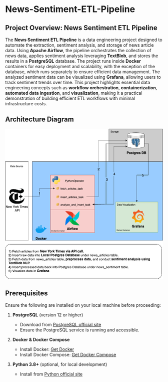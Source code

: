 # News-Sentiment-ETL-Pipeline

## Project Overview: News Sentiment ETL Pipeline

The **News Sentiment ETL Pipeline** is a data engineering project designed to automate the extraction, sentiment analysis, and storage of news article data. Using **Apache Airflow**, the pipeline orchestrates the collection of news data, applies sentiment analysis leveraging **TextBlob**, and stores the results in a **PostgreSQL** database. The project runs inside **Docker** containers for easy deployment and scalability, with the exception of the database, which runs separately to ensure efficient data management. The analyzed sentiment data can be visualized using **Grafana**, allowing users to track sentiment trends over time. This project highlights essential data engineering concepts such as **workflow orchestration**, **containerization**, **automated data ingestion**, and **visualization**, making it a practical demonstration of building efficient ETL workflows with minimal infrastructure costs.

## Architecture Diagram

![Project Architecture](assets/nyt_sentiment_architecture_diagram.png)

## Prerequisites

Ensure the following are installed on your local machine before proceeding:

1. **PostgreSQL** (version 12 or higher)
   - Download from [PostgreSQL official site](https://www.postgresql.org/download/)
   - Ensure the PostgreSQL service is running and accessible.
   
2. **Docker & Docker Compose**
   - Install Docker: [Get Docker](https://docs.docker.com/get-docker/)
   - Install Docker Compose: [Get Docker Compose](https://docs.docker.com/compose/install/)
   
3. **Python 3.8+** (optional, for local development)
   - Install from [Python official site](https://www.python.org/downloads/)
